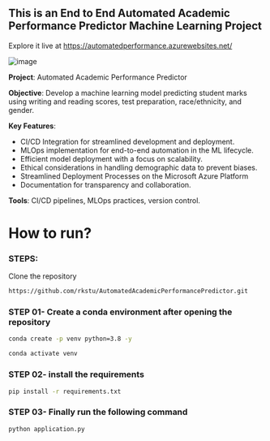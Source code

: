 ## This is an End to End Automated Academic Performance Predictor Machine Learning Project
Explore it live at https://automatedperformance.azurewebsites.net/

![image](https://github.com/rkstu/AutomatedAcademicPerformancePredictor/assets/93584728/e6748b3b-c022-486d-9c72-adfb9acfa8c9)


**Project**: Automated Academic Performance Predictor

**Objective**: Develop a machine learning model predicting student marks using writing and reading scores, test preparation, race/ethnicity, and gender.

**Key Features**:
- CI/CD Integration for streamlined development and deployment.
- MLOps implementation for end-to-end automation in the ML lifecycle.
- Efficient model deployment with a focus on scalability.
- Ethical considerations in handling demographic data to prevent biases.
- Streamlined Deployment Processes on the Microsoft Azure Platform
- Documentation for transparency and collaboration.
    
**Tools**: CI/CD pipelines, MLOps practices, version control.

# How to run?
### STEPS:

Clone the repository

```bash
https://github.com/rkstu/AutomatedAcademicPerformancePredictor.git
```
### STEP 01- Create a conda environment after opening the repository

```bash
conda create -p venv python=3.8 -y
```

```bash
conda activate venv
```

### STEP 02- install the requirements
```bash
pip install -r requirements.txt
```

### STEP 03- Finally run the following command
```bash
python application.py
```


